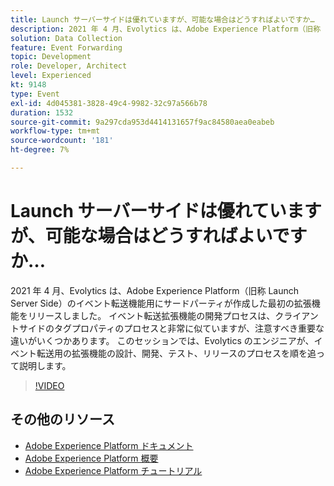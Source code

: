 ```yaml
---
title: Launch サーバーサイドは優れていますが、可能な場合はどうすればよいですか…
description: 2021 年 4 月、Evolytics は、Adobe Experience Platform（旧称 Launch Server Side）のイベント転送機能用にサードパーティが作成した最初の拡張機能をリリースしました。 イベント転送拡張機能の開発プロセスは、クライアントサイドのタグプロパティのプロセスと非常に似ていますが、注意すべき重要な違いがいくつかあります。 このセッションでは、Evolytics のエンジニアが、イベント転送用の拡張機能の設計、開発、テスト、リリースのプロセスを順を追って説明します。
solution: Data Collection
feature: Event Forwarding
topic: Development
role: Developer, Architect
level: Experienced
kt: 9148
type: Event
exl-id: 4d045381-3828-49c4-9982-32c97a566b78
duration: 1532
source-git-commit: 9a297cda953d4414131657f9ac84580aea0eabeb
workflow-type: tm+mt
source-wordcount: '181'
ht-degree: 7%

---
```


# Launch サーバーサイドは優れていますが、可能な場合はどうすればよいですか…

2021 年 4 月、Evolytics は、Adobe Experience Platform（旧称 Launch Server Side）のイベント転送機能用にサードパーティが作成した最初の拡張機能をリリースしました。 イベント転送拡張機能の開発プロセスは、クライアントサイドのタグプロパティのプロセスと非常に似ていますが、注意すべき重要な違いがいくつかあります。 このセッションでは、Evolytics のエンジニアが、イベント転送用の拡張機能の設計、開発、テスト、リリースのプロセスを順を追って説明します。

>[!VIDEO](https://video.tv.adobe.com/v/337591/?quality=12&learn=on&hidetitle=true)

## その他のリソース

- [Adobe Experience Platform ドキュメント ](https://experienceleague.adobe.com/docs/experience-platform.html?lang=ja)
- [Adobe Experience Platform 概要](https://experienceleague.adobe.com/docs/experience-platform/landing/home.html?lang=ja)
- [Adobe Experience Platform チュートリアル](https://experienceleague.adobe.com/docs/platform-learn/tutorials/overview.html?lang=ja)
